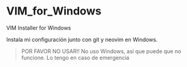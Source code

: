 # VIM_for_Windows
VIM Installer for Windows

Instala mi configuración junto con git y neovim en Windows. 

> POR FAVOR NO USAR!! No uso Windows, asi que puede que no funcione. Lo tengo en caso de emergencia
